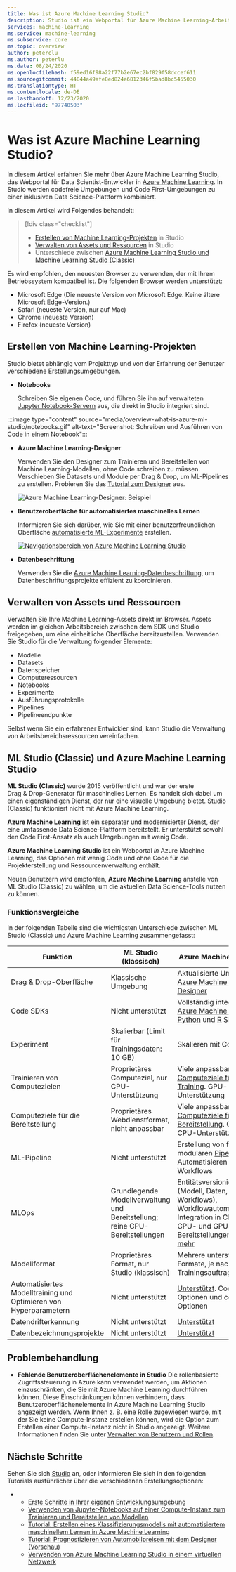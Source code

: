 ```yaml
---
title: Was ist Azure Machine Learning Studio?
description: Studio ist ein Webportal für Azure Machine Learning-Arbeitsbereiche. In Studio werden codefreie Umgebungen und Code First-Umgebungen zu einer inklusiven Data Science-Plattform kombiniert.
services: machine-learning
ms.service: machine-learning
ms.subservice: core
ms.topic: overview
author: peterclu
ms.author: peterlu
ms.date: 08/24/2020
ms.openlocfilehash: f59ed16f98a22f77b2e67ec2bf829f58dccef611
ms.sourcegitcommit: 44844a49afe8ed824a6812346f5bad8bc5455030
ms.translationtype: HT
ms.contentlocale: de-DE
ms.lasthandoff: 12/23/2020
ms.locfileid: "97740503"
---
```

# <a name="what-is-azure-machine-learning-studio"></a>Was ist Azure Machine Learning Studio?

In diesem Artikel erfahren Sie mehr über Azure Machine Learning Studio, das Webportal für Data Scientist-Entwickler in [Azure Machine Learning](overview-what-is-azure-ml.md). In Studio werden codefreie Umgebungen und Code First-Umgebungen zu einer inklusiven Data Science-Plattform kombiniert.

In diesem Artikel wird Folgendes behandelt:
>[!div class="checklist"]
> - [Erstellen von Machine Learning-Projekten](#author-machine-learning-projects) in Studio
> - [Verwalten von Assets und Ressourcen](#manage-assets-and-resources) in Studio
> - Unterschiede zwischen [Azure Machine Learning Studio und Machine Learning Studio (Classic)](#ml-studio-classic-vs-azure-machine-learning-studio)

Es wird empfohlen, den neuesten Browser zu verwenden, der mit Ihrem Betriebssystem kompatibel ist. Die folgenden Browser werden unterstützt:
  * Microsoft Edge (Die neueste Version von Microsoft Edge. Keine ältere Microsoft Edge-Version.)
  * Safari (neueste Version, nur auf Mac)
  * Chrome (neueste Version)
  * Firefox (neueste Version)

## <a name="author-machine-learning-projects"></a>Erstellen von Machine Learning-Projekten

Studio bietet abhängig vom Projekttyp und von der Erfahrung der Benutzer verschiedene Erstellungsumgebungen.

+ **Notebooks**

  Schreiben Sie eigenen Code, und führen Sie ihn auf verwalteten [Jupyter Notebook-Servern](how-to-run-jupyter-notebooks.md) aus, die direkt in Studio integriert sind. 

:::image type="content" source="media/overview-what-is-azure-ml-studio/notebooks.gif" alt-text="Screenshot: Schreiben und Ausführen von Code in einem Notebook":::

+ **Azure Machine Learning-Designer**

  Verwenden Sie den Designer zum Trainieren und Bereitstellen von Machine Learning-Modellen, ohne Code schreiben zu müssen. Verschieben Sie Datasets und Module per Drag & Drop, um ML-Pipelines zu erstellen. Probieren Sie das [Tutorial zum Designer](tutorial-designer-automobile-price-train-score.md) aus.

    ![Azure Machine Learning-Designer: Beispiel](media/concept-designer/designer-drag-and-drop.gif)

+ **Benutzeroberfläche für automatisiertes maschinelles Lernen**

  Informieren Sie sich darüber, wie Sie mit einer benutzerfreundlichen Oberfläche [automatisierte ML-Experimente](tutorial-first-experiment-automated-ml.md) erstellen. 

  [![Navigationsbereich von Azure Machine Learning Studio](./media/overview-what-is-azure-ml/azure-machine-learning-automated-ml-ui.jpg)](./media/overview-what-is-azure-ml/azure-machine-learning-automated-ml-ui.jpg)

+ **Datenbeschriftung**

    Verwenden Sie die [Azure Machine Learning-Datenbeschriftung](how-to-create-labeling-projects.md), um Datenbeschriftungsprojekte effizient zu koordinieren.

## <a name="manage-assets-and-resources"></a>Verwalten von Assets und Ressourcen

Verwalten Sie Ihre Machine Learning-Assets direkt im Browser. Assets werden im gleichen Arbeitsbereich zwischen dem SDK und Studio freigegeben, um eine einheitliche Oberfläche bereitzustellen. Verwenden Sie Studio für die Verwaltung folgender Elemente:

- Modelle
- Datasets
- Datenspeicher
- Computeressourcen
- Notebooks
- Experimente
- Ausführungsprotokolle
- Pipelines 
- Pipelineendpunkte

Selbst wenn Sie ein erfahrener Entwickler sind, kann Studio die Verwaltung von Arbeitsbereichsressourcen vereinfachen.

## <a name="ml-studio-classic-vs-azure-machine-learning-studio"></a>ML Studio (Classic) und Azure Machine Learning Studio

**ML Studio (Classic)** wurde 2015 veröffentlicht und war der erste Drag & Drop-Generator für maschinelles Lernen. Es handelt sich dabei um einen eigenständigen Dienst, der nur eine visuelle Umgebung bietet. Studio (Classic) funktioniert nicht mit Azure Machine Learning.

**Azure Machine Learning** ist ein separater und modernisierter Dienst, der eine umfassende Data Science-Plattform bereitstellt. Er unterstützt sowohl den Code First-Ansatz als auch Umgebungen mit wenig Code.

**Azure Machine Learning Studio** ist ein Webportal *in* Azure Machine Learning, das Optionen mit wenig Code und ohne Code für die Projekterstellung und Ressourcenverwaltung enthält. 

Neuen Benutzern wird empfohlen, **Azure Machine Learning** anstelle von ML Studio (Classic) zu wählen, um die aktuellen Data Science-Tools nutzen zu können.

### <a name="feature-comparison"></a>Funktionsvergleiche

In der folgenden Tabelle sind die wichtigsten Unterschiede zwischen ML Studio (Classic) und Azure Machine Learning zusammengefasst:

| Funktion | ML Studio (klassisch) | Azure Machine Learning |
|---| --- | --- |
| Drag & Drop-Oberfläche | Klassische Umgebung | Aktualisierte Umgebung – [Azure Machine Learning-Designer](concept-designer.md)| 
| Code SDKs | Nicht unterstützt | Vollständig integriert in [Azure Machine Learning Python](/python/api/overview/azure/ml/) und [R](tutorial-1st-r-experiment.md) SDKs |
| Experiment | Skalierbar (Limit für Trainingsdaten: 10 GB) | Skalieren mit Computeziel |
| Trainieren von Computezielen | Proprietäres Computeziel, nur CPU-Unterstützung | Viele anpassbare [Computeziele für das Training](concept-compute-target.md#train). GPU- und CPU-Unterstützung | 
| Computeziele für die Bereitstellung | Proprietäres Webdienstformat, nicht anpassbar | Viele anpassbare [Computeziele für die Bereitstellung](concept-compute-target.md#deploy). GPU- und CPU-Unterstützung |
| ML-Pipeline | Nicht unterstützt | Erstellung von flexiblen modularen [Pipelines](concept-ml-pipelines.md) zum Automatisieren von Workflows |
| MLOps | Grundlegende Modellverwaltung und Bereitstellung; reine CPU-Bereitstellungen | Entitätsversionierung (Modell, Daten, Workflows), Workflowautomatisierung, Integration in CICD-Tools, CPU- und GPU-Bereitstellungen [und mehr](concept-model-management-and-deployment.md) |
| Modellformat | Proprietäres Format, nur Studio (klassisch) | Mehrere unterstützte Formate, je nach Typ des Trainingsauftrags |
| Automatisiertes Modelltraining und Optimieren von Hyperparametern |  Nicht unterstützt | [Unterstützt](concept-automated-ml.md). Code First-Optionen und codefreie Optionen | 
| Datendrifterkennung | Nicht unterstützt | [Unterstützt](how-to-monitor-datasets.md) |
| Datenbezeichnungsprojekte | Nicht unterstützt | [Unterstützt](how-to-create-labeling-projects.md) |

## <a name="troubleshooting"></a>Problembehandlung

* **Fehlende Benutzeroberflächenelemente in Studio** Die rollenbasierte Zugriffssteuerung in Azure kann verwendet werden, um Aktionen einzuschränken, die Sie mit Azure Machine Learning durchführen können. Diese Einschränkungen können verhindern, dass Benutzeroberflächenelemente in Azure Machine Learning Studio angezeigt werden. Wenn Ihnen z. B. eine Rolle zugewiesen wurde, mit der Sie keine Compute-Instanz erstellen können, wird die Option zum Erstellen einer Compute-Instanz nicht in Studio angezeigt. Weitere Informationen finden Sie unter [Verwalten von Benutzern und Rollen](how-to-assign-roles.md).

## <a name="next-steps"></a>Nächste Schritte

Sehen Sie sich [Studio](https://ml.azure.com) an, oder informieren Sie sich in den folgenden Tutorials ausführlicher über die verschiedenen Erstellungsoptionen:  

- + [Erste Schritte in Ihrer eigenen Entwicklungsumgebung](tutorial-1st-experiment-sdk-setup-local.md)
  + [Verwenden von Jupyter-Notebooks auf einer Compute-Instanz zum Trainieren und Bereitstellen von Modellen](tutorial-1st-experiment-sdk-setup.md)
  + [Tutorial: Erstellen eines Klassifizierungsmodells mit automatisiertem maschinellem Lernen in Azure Machine Learning](tutorial-first-experiment-automated-ml.md)  
  + [Tutorial: Prognostizieren von Automobilpreisen mit dem Designer (Vorschau)](tutorial-designer-automobile-price-train-score.md)
  + [Verwenden von Azure Machine Learning Studio in einem virtuellen Netzwerk](how-to-enable-studio-virtual-network.md)